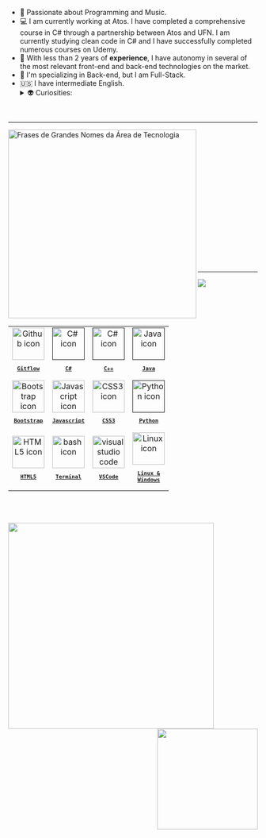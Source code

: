 
<ul>
  <li>🤩️ Passionate about Programming and Music.</li>
  <li>💻 I am currently working at Atos. I have completed a comprehensive course in C# through a partnership between Atos and UFN. I am currently studying
    clean code in C# and I have successfully completed numerous courses on Udemy.</li>
  <li>🔭 With less than 2 years of <strong>experience</strong>, I have autonomy in several of the most relevant front-end and back-end technologies on the market.</li>
  <li>🔮 I'm specializing in Back-end, but I am Full-Stack.</li>
  <li>🇺🇸 I have intermediate English.</li>
    <details>
      <summary>👽 Curiosities:</summary>
      <ul>
        <li>🤖 I have lots of experience in cryptocurrency.</li>  
        <li>🤩️ I have a beautiful aquarium filled with vibrant aquatic life. </li>
      </ul>
    </details>
  </li>
</ul>
<br/>
<hr/>

<img align="left" height="380px" alt="Frases de Grandes Nomes da Área de Tecnologia" src="https://quotes-github-readme.vercel.app/api?type=vertical&theme=tokyonight" />
<table align="right" height="380px">
  <tr>
    <td align="center">
      <a href="https://github.com/">
        <img src="https://skillicons.dev/icons?i=github" width="65px" alt="Github icon"/><br/>
        <sub>
          <b>
            <pre>Gitflow</pre>
          </b>
        </sub>
      </a>
    </td>
    <td align="center">
      <a href="">
        <img src="https://skillicons.dev/icons?i=c#" width="65px" alt="C# icon"/><br/>
        <sub>
          <b>
            <pre>C#</pre>
          </b>
        </sub>
      </a>
    </td>
    <td align="center">
      <a href="">
        <img src="https://skillicons.dev/icons?i=c#" width="65px" alt="C# icon"/><br/>
        <sub>
          <b>
            <pre>C++</pre>
          </b>
        </sub>
      </a>
    </td>
    <td align="center">
      <a href="">
        <img src="https://skillicons.dev/icons?i=java" width="65px" alt="Java icon"/><br/>
        <sub>
          <b>
            <pre>Java</pre>
          </b>
        </sub>
      </a>
    </td>
  </tr>
  <tr>
    <td align="center">
      <a href="https://getbootstrap.com/">
      <img src="https://skillicons.dev/icons?i=bootstrap" width="65px" alt="Bootstrap icon"/><br/>
      <sub>
        <b>
          <pre>Bootstrap</pre>
        </b>
      </sub>
      </a>
    </td>
    <td align="center">
      <a href="https://developer.mozilla.org/en-US/docs/Web/JavaScript/">
        <img src="https://skillicons.dev/icons?i=js" width="65px" alt="Javascript icon"/><br/>
        <sub>
          <b>
            <pre>Javascript</pre>
          </b>
        </sub>
      </a>
    </td>
    <td align="center">
      <a href="https://developer.mozilla.org/en-US/docs/Web/CSS/">
        <img src="https://skillicons.dev/icons?i=css" width="65px" alt="CSS3 icon"/><br/>
        <sub>
          <b>
            <pre>CSS3</pre>
          </b>
        </sub>
      </a>
    </td>
        <td align="center">
      <a href="">
      <img src="https://skillicons.dev/icons?i=python" width="65px" alt="Python icon"/><br/>
      <sub>
        <b>
          <pre>Python</pre>
        </b>
      </sub>
      </a>
    </td>
  </tr>
  <tr>
    <td align="center">
      <a href="https://developer.mozilla.org/en-US/docs/Web/HTML/">
        <img src="https://skillicons.dev/icons?i=html" width="65px" alt="HTML5 icon"/><br/>
        <sub>
          <b>
            <pre>HTML5</pre>
          </b>
        </sub>
      </a>
    </td>
    <td align="center">
      <a href="https://ohmyz.sh/">
        <img src="https://skillicons.dev/icons?i=bash" width="65px" alt="bash icon"/><br/>
        <sub>
          <b>
            <pre>Terminal</pre>
          </b>
        </sub>
      </a>
    </td>
    <td align="center">
      <a href="https://code.visualstudio.com/">
        <img src="https://skillicons.dev/icons?i=vscode" width="65px" alt="visual studio code icon"/><br/>
        <sub>
          <b>
            <pre>VSCode</pre>
          </b>
        </sub>
      </a>
    </td>
    <td align="center">
      <a href="https://pop.system76.com/">
        <img src="https://skillicons.dev/icons?i=linux" width="65px" alt="Linux icon"/><br/>
        <sub>
          <b>
            <pre>Linux &<br>Windows</pre>
          </b>
        </sub>
      </a>
    </td>
  </tr>
</table>
<br/><br/><br/><br/><br/><br/><br/><br/><br/><br/><br/><br/><br/><br/><br/><br/>
<hr/>



<img align="center" src="https://github-readme-activity-graph.vercel.app/graph?username=TiCavalaro&theme=tokyo-night&hide_border=true&show_icons=true&custom_title=Contribution%20Graph" />
<img align="left" height="415px" src="https://luk4x-github-readme-stats.vercel.app/api/top-langs?username=TiCavalaro&langs_count=8&theme=tokyonight&hide_border=true&custom_title=Top%20Languages&cache_seconds=14400" />
<div align="right">
  <img height="203px" src="https://streak-stats.demolab.com?user=TiCavalaro&theme=tokyonight&hide_border=true" />
</div>
<br/>

